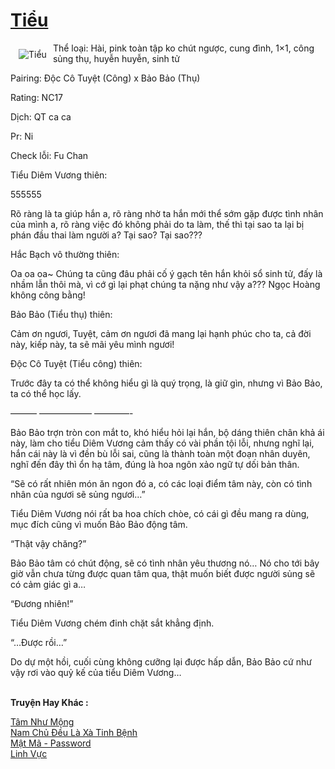<a href="https://utruyen.com/tieu/23246/" title="Tiểu"><h1>Tiểu</h1></a><div style="display:table"><img align="right" style="float: left; padding: 10px;" src="https://utruyen.com/images/story/200x260/tieu.jpg" alt="Tiểu">Thể loại: Hài, pink toàn tập ko chút ngược, cung đình, 1×1, công sủng thụ, huyễn huyễn, sinh tử<p></p>Pairing: Độc Cô Tuyệt (Công) x Bảo Bảo (Thụ)<p></p>Rating: NC17<p></p>Dịch: QT ca ca<p></p>Pr: Ni<p></p>Check lỗi: Fu Chan<p></p>Tiểu Diêm Vương thiên:<p></p>555555<p></p> Rõ ràng là ta giúp hắn a, rõ ràng nhờ ta hắn mới thể sớm gặp được tình nhân của mình a, rõ ràng việc đó không phải do ta làm, thế thì tại sao ta lại bị phán đầu thai làm người a? Tại sao? Tại sao???<p></p>Hắc Bạch vô thường thiên:<p></p>Oa oa oa~ Chúng ta cũng đâu phải cố ý gạch tên hắn khỏi sổ sinh tử, đấy là nhầm lẫn thôi mà, vì cớ gì lại phạt chúng ta nặng như vậy a??? Ngọc Hoàng không công bằng!<p></p>Bảo Bảo (Tiểu thụ) thiên:<p></p>Cảm ơn ngươi, Tuyệt, cảm ơn ngươi đã mang lại hạnh phúc cho ta, cả đời này, kiếp này, ta sẽ mãi yêu mình ngươi!<p></p>Độc Cô Tuyệt (Tiểu công) thiên:<p></p>Trước đây ta có thể không hiểu gì là quý trọng, là giữ gìn, nhưng vì Bảo Bảo, ta có thể học lấy.<p></p>——— —————— ————-<p></p>Bảo Bảo trợn tròn con mắt to, khó hiểu hỏi lại hắn, bộ dáng thiên chân khả ái này, làm cho tiểu Diêm Vương cảm thấy có vài phần tội lỗi, nhưng nghĩ lại, hắn cái này là vì đền bù lỗi sai, cũng là thành toàn một đoạn nhân duyên, nghĩ đến đây thì ổn hạ tâm, đúng là hoa ngôn xảo ngữ tự dối bản thân.<p></p>“Sẽ có rất nhiên món ăn ngon đó a, có các loại điểm tâm này, còn có tình nhân của ngươi sẽ sủng ngươi…”<p></p>Tiểu Diêm Vương nói rất ba hoa chích chòe, có cái gì đều mang ra dùng, mục đích cũng vì muốn Bảo Bảo động tâm.<p></p>“Thật vậy chăng?”<p></p>Bảo Bảo tâm có chút động, sẽ có tình nhân yêu thương nó… Nó cho tới bây giờ vẫn chưa từng được quan tâm qua, thật muốn biết được người sủng sẽ có cảm giác gì a…<p></p>“Đương nhiên!”<p></p>Tiểu Diêm Vương chém đinh chặt sắt khẳng định.<p></p>“…Được rồi…”<p></p>Do dự một hồi, cuối cùng không cưỡng lại được hấp dẫn, Bảo Bảo cứ như vậy rơi vào quỷ kế của tiểu Diêm Vương…</div><p><br><b>Truyện Hay Khác :</b></p><a href="https://utruyen.com/tam-nhu-mong/23193/" alt="Tâm Như Mộng">Tâm Như Mộng</a><br/><a href="https://truyenngontinhay.wordpress.com/2019/10/03/nam-chu%cc%89-deu-la-xa-tinh-be%cc%a3nh/" alt="Nam Chủ Đều Là Xà Tinh Bệnh">Nam Chủ Đều Là Xà Tinh Bệnh</a><br/><a href="https://github.com/quanluxury/ngontinhhot/tree/master/truyenhay/20537/" alt="Mật Mã - Password">Mật Mã - Password</a><br/><a href="https://github.com/quanluxury/truyenhot/tree/master/truyenhay/10188/" alt="Linh Vực">Linh Vực</a><br/>